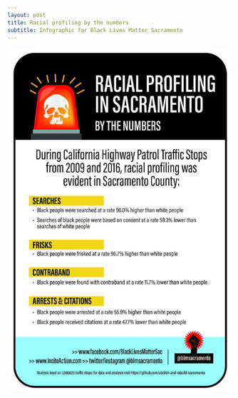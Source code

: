 ```yaml
---
layout: post
title: Racial profiling by the numbers
subtitle: Infographic for Black Lives Matter Sacramento
---
```


![](/img/TrafficStop.jpg)
